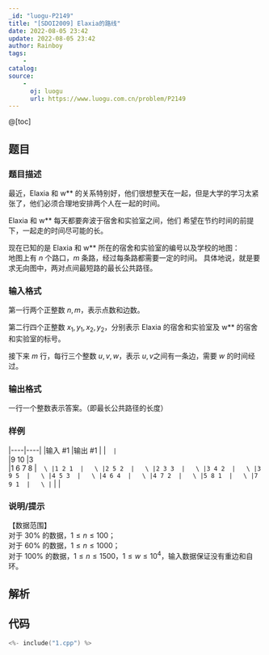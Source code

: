 ```yaml
---
_id: "luogu-P2149"
title: "[SDOI2009] Elaxia的路线"
date: 2022-08-05 23:42
update: 2022-08-05 23:42
author: Rainboy
tags:
    - 
catalog: 
source: 
    - 
      oj: luogu
      url: https://www.luogu.com.cn/problem/P2149
---
```


@[toc]

## 题目



### 题目描述

最近，Elaxia 和 w** 的关系特别好，他们很想整天在一起，但是大学的学习太紧张了，他们必须合理地安排两个人在一起的时间。

Elaxia 和 w** 每天都要奔波于宿舍和实验室之间，他们 希望在节约时间的前提下，一起走的时间尽可能的长。

现在已知的是 Elaxia 和 w** 所在的宿舍和实验室的编号以及学校的地图：  
地图上有 $n$ 个路口，$m$ 条路，经过每条路都需要一定的时间。 具体地说，就是要求无向图中，两对点间最短路的最长公共路径。




### 输入格式
第一行两个正整数 $n,m$，表示点数和边数。
  
第二行四个正整数 $x_1,y_1,x_2,y_2$，分别表示 Elaxia 的宿舍和实验室及 w** 的宿舍和实验室的标号。

接下来 $m$ 行，每行三个整数 $u,v,w$，表示 $u,v$之间有一条边，需要 $w$ 的时间经过。



### 输出格式

一行一个整数表示答案。（即最长公共路径的长度）




### 样例

|----|----|
|输入 #1  |输出 #1  |
|```  |```  \
|9 10  |3  \
|1 6 7 8  |```  \
|1 2 1  |   \
|2 5 2  |   \
|2 3 3  |   \
|3 4 2  |   \
|3 9 5  |   \
|4 5 3  |   \
|4 6 4  |   \
|4 7 2  |   \
|5 8 1  |   \
|7 9 1  |   \
|```  |   |



### 说明/提示
【数据范围】    
对于 $30\%$ 的数据，$1\le n \le 100$；   
对于 $60\%$ 的数据，$1\le n \le 1000$；   
对于 $100\%$ 的数据，$1\le n \le 1500$，$1\le w \le 10^4$，输入数据保证没有重边和自环。



## 解析


## 代码

```c
<%- include("1.cpp") %>
```